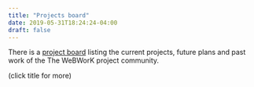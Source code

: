 ```yaml
---
title: "Projects board"
date: 2019-05-31T18:24:24-04:00
draft: false
---
```


There is a [project board](https://github.com/orgs/openwebwork/projects) listing the current projects, future plans and past work of the The WeBWorK project community.

(click title for more)
<!--more-->